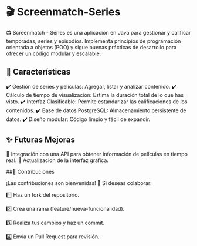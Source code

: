 # 🎬  Screenmatch-Series

📺 Screenmatch - Series es una aplicación en Java para gestionar y calificar temporadas, series y episodios. Implementa principios de programación orientada a objetos (POO) y sigue buenas prácticas de desarrollo para ofrecer un código modular y escalable.

## 🚀 Características
✔️ Gestión de series y películas: Agregar, listar y analizar contenido.
✔️ Cálculo de tiempo de visualización: Estima la duración total de lo que has visto.
✔️ Interfaz Clasificable: Permite estandarizar las calificaciones de los contenidos.
✔️ Base de datos PostgreSQL: Almacenamiento persistente de datos.
✔️ Diseño modular: Código limpio y fácil de expandir.

## ✨ Futuras Mejoras
📌 Integración con una API para obtener información de películas en tiempo real.
📌 Actualizacion de la interfaz grafica.

##🤝 Contribuciones

¡Las contribuciones son bienvenidas! 🎉 Si deseas colaborar:

1️⃣ Haz un fork del repositorio.

2️⃣ Crea una rama (feature/nueva-funcionalidad).

3️⃣ Realiza tus cambios y haz un commit.

4️⃣ Envía un Pull Request para revisión.
